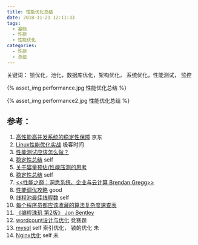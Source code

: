 ```yaml
---
title: 性能优化总结
date: 2018-11-21 12:11:33
tags: 
  - 基础
  - 性能
  - 性能优化
categories: 
  - 性能  
  - 总结
---
```


<p></p>
<!-- more -->

关键词： 锁优化，池化，数据库优化，架构优化， 系统优化，性能测试， 监控 

{% asset_img performance.jpg 性能优化总结 %}

{% asset_img performance2.jpg 性能优化总结 %}

## 参考：
1. [高性能高并发系统的稳定性保障](http://dwz.cn/4SrP4L) 京东
2. [Linux性能优化实战](https://time.geekbang.org/column/intro/140)  极客时间
3. [性能测试应该怎么做？](https://coolshell.cn/articles/17381.html) 
4. [稳定性总结](../../../../2017/05/09/stability/) self
5. [关于容量预估/性能压测的思考](http://blog.jobbole.com/88958/)
6. [稳定性总结](../../../../2017/05/09/stability/)  self
7. [<<性能之巅：洞悉系统、企业与云计算  Brendan Gregg>>](http://item.jd.com/11755695.html)
8. [性能调优攻略](https://coolshell.cn/articles/7490.html/comment-page-1) good
9. [线程池最佳线程数](../../../../2014/07/02/threadNum/)  self
10. [每个程序员都应该收藏的算法复杂度速查表](http://www.codeceo.com/article/algorithm-complexity-table.html)
11. [《编程珠玑 第2版》 Jon Bentley](http://item.jd.com/11642529.html)
12. [wordcount设计与优化](https://yq.aliyun.com/articles/25487)  竞赛题
13. [mysql](../../../../2019/09/10/mysql/) self 索引优化， 锁的优化   未
14. [Nginx优化](../../../../2020/03/26/nginxOptimize/)  self 未
